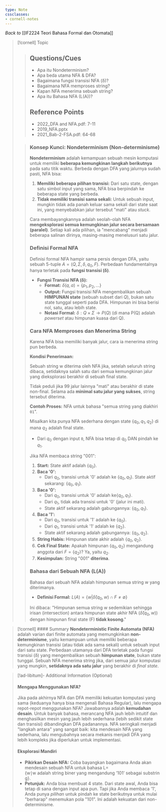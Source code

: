 ```yaml
---
type: Note
cssclasses:
- cornell-notes
---
```


_Back to_ [[IF2224 Teori Bahasa Formal dan Otomata]]

> [!cornell] Topic
> 
> 
> > ## Questions/Cues
> > 
> > - Apa itu Nondeterminism?
> > - Apa beda utama NFA & DFA?
> > - Bagaimana fungsi transisi NFA (δ)?
> > - Bagaimana NFA memproses string?
> > - Kapan NFA menerima sebuah string?
> > - Apa itu Bahasa NFA (L(A))?
> > 
> > ## Reference Points
> > 
> > - 2022_DFA and NFA.pdf: 7-11
> > - 2019_NFA.pptx
> > - 2021_Bab-2-FSA.pdf: 64-68
> 
> > ### Konsep Kunci: Nondeterminism (Non-determinisme)
> > 
> > **Nondeterminism** adalah kemampuan sebuah mesin komputasi untuk memiliki **beberapa kemungkinan langkah berikutnya** pada satu titik waktu. Berbeda dengan DFA yang jalurnya sudah pasti, NFA bisa:
> > 
> > 1. **Memiliki beberapa pilihan transisi:** Dari satu state, dengan satu simbol input yang sama, NFA bisa berpindah ke beberapa state yang berbeda.
> > 2. **Tidak memiliki transisi sama sekali:** Untuk sebuah input, mungkin tidak ada panah keluar sama sekali dari state saat ini, yang menyebabkan jalur tersebut "mati" atau _stuck_.
> > 
> > Cara membayangkannya adalah seolah-olah NFA **mengeksplorasi semua kemungkinan jalur secara bersamaan (paralel)**. Setiap kali ada pilihan, ia "mencabang" menjadi beberapa salinan dirinya, masing-masing menelusuri satu jalur.
> > 
> > ### Definisi Formal NFA
> > 
> > Definisi formal NFA hampir sama persis dengan DFA, yaitu sebuah 5-tuple $A=(Q,Σ,δ,q_0​,F)$. Perbedaan fundamentalnya hanya terletak pada **fungsi transisi (δ)**.
> > 
> > - **Fungsi Transisi NFA (δ):**
> >     - **Format:** $δ(q,a)=\{p_1​,p_2​,...\}$
> >     - **Output:** Fungsi transisi NFA mengembalikan sebuah **HIMPUNAN state** (sebuah subset dari $Q$), bukan satu state tunggal seperti pada DFA. Himpunan ini bisa berisi nol, satu, atau lebih state.
> >     - **Notasi Formal:** $δ:Q×Σ→P(Q)$ (di mana P(Q) adalah _powerset_ atau himpunan kuasa dari Q).
> > 
> > ### Cara NFA Memproses dan Menerima String
> > 
> > Karena NFA bisa memiliki banyak jalur, cara ia menerima string pun berbeda.
> > 
> > **Kondisi Penerimaan:**
> > 
> > Sebuah string w diterima oleh NFA jika, setelah seluruh string dibaca, setidaknya salah satu dari semua kemungkinan jalur yang dieksplorasi berakhir di sebuah final state.
> > 
> > Tidak peduli jika 99 jalur lainnya "mati" atau berakhir di state non-final. Selama ada **minimal satu jalur yang sukses**, string tersebut diterima.
> > 
> > **Contoh Proses:** NFA untuk bahasa "semua string yang diakhiri `01`".
> > 
> > Misalkan kita punya NFA sederhana dengan state $\{q_0​,q_1​,q_2\}$ di mana $q_2​$ adalah final state.
> > 
> > - Dari $q_0$​ dengan input `0`, NFA bisa tetap di $q_0$​ DAN pindah ke $q_1​$.
> > 
> > Jika NFA membaca string "001":
> > 
> > 1. **Start:** State aktif adalah $\{ q_0 \}$.
> > 2. **Baca '0':**
> >     - Dari $q_0$​, transisi untuk '0' adalah ke $\{q_0​,q_1\}$. State aktif sekarang: $\{q_0​,q_1​\}$.
> > 1. **Baca '0':**
> >     - Dari $q_0​$, transisi untuk '0' adalah ke$\{q_0​,q_1\}$.
> >     - Dari $q_1$​, tidak ada transisi untuk '0' (jalur ini mati).
> >     - State aktif sekarang adalah gabungannya: $\{q_0​,q_1​\}$.
> > 1. **Baca '1':**
> >     - Dari $q_0​$, transisi untuk '1' adalah ke $\{q_0​\}$.
> >     - Dari $q_1$​, transisi untuk '1' adalah ke $\{q_2\}$.
> >     - State aktif sekarang adalah gabungannya: $\{q_0​,q_2​\}$.
> > 1. **String Habis:** Himpunan state akhir adalah $\{q_0​,q_2​\}$.
> > 2. **Cek Final State:** Apakah himpunan $\{q_0​,q_2​\}$ mengandung anggota dari $F=\{q_2​\}$? Ya, yaitu $q_2$​.
> > 3. **Kesimpulan:** String "001" **diterima**.
> > 
> > ### Bahasa dari Sebuah NFA (L(A))
> > 
> > Bahasa dari sebuah NFA adalah himpunan semua string w yang diterimanya.
> > 
> > - **Definisi Formal:** $L(A)=\{w| \hat \delta (q_0​,w) \cap F \neq \emptyset \}$
> > 
> > Ini dibaca: "Himpunan semua string w sedemikian sehingga irisan (intersection) antara himpunan state akhir NFA ($\hat \delta(q_0​,w)$) dengan himpunan final state (F) **tidak kosong**."

> [!cornell] #### Summary
> **Nondeterministic Finite Automata (NFA)** adalah varian dari finite automata yang memungkinkan **non-determinisme**, yaitu kemampuan untuk memiliki beberapa kemungkinan transisi (atau tidak ada sama sekali) untuk sebuah input dari satu state. Perbedaan utamanya dari DFA terletak pada fungsi transisi (δ) yang mengembalikan sebuah **himpunan state**, bukan state tunggal. Sebuah NFA menerima string jika, dari semua jalur komputasi yang mungkin, **setidaknya ada satu jalur** yang berakhir di _final state_.
 
> [!ad-libitum]- Additional Information (Optional)
> 
> #### Mengapa Menggunakan NFA?
>  
>  Jika pada akhirnya NFA dan DFA memiliki kekuatan komputasi yang sama (keduanya hanya bisa mengenali Bahasa Regular), lalu mengapa repot-repot menggunakan NFA? Jawabannya adalah **kemudahan desain**. Untuk banyak bahasa, merancang NFA jauh lebih intuitif dan menghasilkan mesin yang jauh lebih sederhana (lebih sedikit state dan transisi) dibandingkan DFA padanannya. NFA seringkali menjadi "langkah antara" yang sangat baik: kita mendesain NFA yang sederhana, lalu mengubahnya secara mekanis menjadi DFA yang lebih kompleks jika diperlukan untuk implementasi.
> 
> #### Eksplorasi Mandiri
> 
> - **Pikirkan Desain NFA:** Coba bayangkan bagaimana Anda akan mendesain sebuah NFA untuk bahasa L={w∣w adalah string biner yang mengandung ’101’ sebagai substring}.
> - **Petunjuk:** Anda bisa membuat 4 state. Dari state awal, Anda bisa tetap di sana dengan input apa pun. Tapi jika Anda membaca '1', Anda punya _pilihan_ untuk pindah ke state berikutnya untuk mulai "berharap" menemukan pola "101". Ini adalah kekuatan dari non-determinisme.